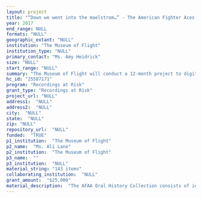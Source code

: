 ```yaml
--- 
layout: project 
title: "“Down we went into the maelstrom…” - The American Fighter Aces Oral History Digitization Project"
year: 2017
end_range: NULL
formats: "NULL"
geographic_extant: "NULL"
institution: "The Museum of Flight"
institution_type: "NULL"
primary_contact: "Ms. Amy Heidrick"
size: "NULL"
start_range: "NULL"
summary: "The Museum of Flight will conduct a 12-month project to digitize a collection of interviews with American fighter aces and build an online repository of the digitized recordings and transcripts. The collection consists of 376 media items, mostly audio reels and cassette tapes, and features interviews with over 120 military aviators. The Museum is already working to digitize the cassette tapes using in-house equipment and are now seeking offsite digitization of the 143 audio reels, along with eight cassettes in need of specialized preservation attention. These interviews are rare historic records that feature candid conversations with fighter pilots as they discuss their training, missions, and experiences during World War I, World War II, and the Korean War. By preserving the contents of these oral histories, The Museum of Flight aims to provide a rich primary source for the study of aviation history, military history, and beyond."
hc_id: "25587171"
program: "Recordings at Risk"
grant_type: "Recordings at Risk"
project_url: "NULL"
address1:  "NULL"
address2:  "NULL"
city:  "NULL"
state:  "NULL"
zip: "NULL"
repository_url:  "NULL"
funded:  "TRUE"
p1_institution:  "The Museum of Flight"
p2_name:  "Ms. Ali Lane"
p2_institution:  "The Museum of Flight"
p3_name:  ""
p3_institution:  "NULL"
material_string: "143 items"
collaborating_institution:  "NULL"
grant_amount:  "$25,000"
material_description:  "The AFAA Oral History Collection consists of interviews with over 120 American fighter aces in which they discuss their training, missions, and experiences during World War I, World War II, and the Korean War. The interviews are recorded on 376 media items, mostly ¼’’ audio reels and compact cassettes, and span a period of thirty years from the 1960s to the early 1990s. Most of these interviews were conducted for specific research purposes or during anniversaries, reunions, and other commemorative events. In many cases, there are no other known recorded histories of these fighter aces in existence. For this project, The Museum of Flight proposes to digitize the 143 audio reels, the oldest and most fragile items in the collection, as well as eight compact cassettes that are in need of preservation attention. This digitization effort coincides with our in-house project to digitize and transcribe the collection’s 200 compact cassettes. These combined efforts will greatly increase accessibility to the collection, which while technically available to researchers, is restricted due to item fragility, lack of onsite playback equipment, and lack of transcripts. Access and public awareness of the collection has also been limited due to lack of a proper, publicly available finding aid. The collection came to us with only a cursory inventory, but this project has given us the opportunity to prepare detailed documentation that can be distributed as a finding aid or as metadata for an online exhibit. The documentation will also assist us in updating the collection’s arrangement, which has not been done since the Museum received the AFAA materials in 2002. Currently, all 376 media items are housed together in five banker’s boxes and are roughly grouped together by interviewee and media type."
---
```

